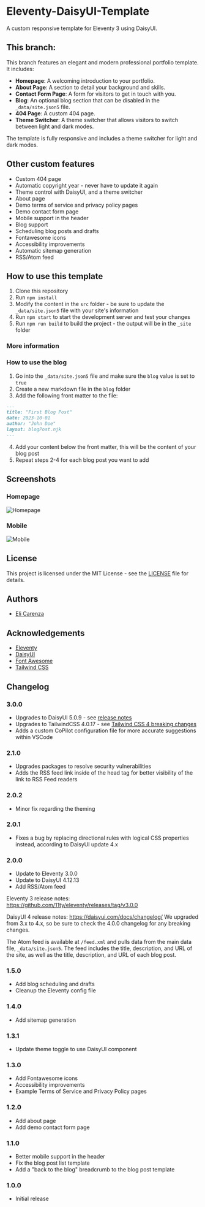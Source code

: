 # Eleventy-DaisyUI-Template
A custom responsive template for Eleventy 3 using DaisyUI.

## This branch:

This branch features an elegant and modern professional portfolio template. It includes:

- **Homepage**: A welcoming introduction to your portfolio.
- **About Page**: A section to detail your background and skills.
- **Contact Form Page**: A form for visitors to get in touch with you.
- **Blog**: An optional blog section that can be disabled in the `_data/site.json5` file.
- **404 Page**: A custom 404 page.
- **Theme Switcher**: A theme switcher that allows visitors to switch between light and dark modes.

The template is fully responsive and includes a theme switcher for light and dark modes.

## Other custom features
- Custom 404 page
- Automatic copyright year - never have to update it again
- Theme control with DaisyUI, and a theme switcher
- About page
- Demo terms of service and privacy policy pages
- Demo contact form page
- Mobile support in the header
- Blog support
- Scheduling blog posts and drafts
- Fontawesome icons
- Accessibility improvements
- Automatic sitemap generation
- RSS/Atom feed

## How to use this template
1. Clone this repository
2. Run `npm install`
3. Modify the content in the `src` folder - be sure to update the `_data/site.json5` file with your site's information
4. Run `npm start` to start the development server and test your changes
5. Run `npm run build` to build the project - the output will be in the `_site` folder

### More information

### How to use the blog
1. Go into the `_data/site.json5` file and make sure the `blog` value is set to `true`
2. Create a new markdown file in the `blog` folder
3. Add the following front matter to the file:
```markdown
---
title: "First Blog Post"
date: 2023-10-01
author: "John Doe"
layout: blogPost.njk
---
```
4. Add your content below the front matter, this will be the content of your blog post
5. Repeat steps 2-4 for each blog post you want to add

## Screenshots
### Homepage
![Homepage](screenshots/home.png)

### Mobile
![Mobile](screenshots/mobile.png)

## License
This project is licensed under the MIT License - see the [LICENSE](LICENSE.md) file for details.

## Authors
- [Eli Carenza](https://github.com/elicarenza)

## Acknowledgements
- [Eleventy](https://www.11ty.dev/)
- [DaisyUI](https://daisyui.com/)
- [Font Awesome](https://fontawesome.com/)
- [Tailwind CSS](https://tailwindcss.com/)

## Changelog

### 3.0.0
- Upgrades to DaisyUI 5.0.9 - see [release notes](https://daisyui.com/docs/v5/)
- Upgrades to TailwindCSS 4.0.17 - see [Tailwind CSS 4 breaking changes](https://tailwindcss.com/docs/upgrade-guide#changes-from-v3)
- Adds a custom CoPilot configuration file for more accurate suggestions within VSCode

### 2.1.0
- Upgrades packages to resolve security vulnerabilities
- Adds the RSS feed link inside of the head tag for better visibility of the link to RSS Feed readers

### 2.0.2
- Minor fix regarding the theming

### 2.0.1
- Fixes a bug by replacing directional rules with logical CSS properties instead, according to DaisyUI update 4.x

### 2.0.0
- Update to Eleventy 3.0.0
- Update to DaisyUI 4.12.13
- Add RSS/Atom feed

Eleventy 3 release notes: https://github.com/11ty/eleventy/releases/tag/v3.0.0

DaisyUI 4 release notes: https://daisyui.com/docs/changelog/
We upgraded from 3.x to 4.x, so be sure to check the 4.0.0 changelog for any breaking changes.

The Atom feed is available at `/feed.xml` and pulls data from the main data file, `_data/site.json5`. The feed includes the title, description, and URL of the site, as well as the title, description, and URL of each blog post.

### 1.5.0
- Add blog scheduling and drafts
- Cleanup the Eleventy config file

### 1.4.0
- Add sitemap generation

### 1.3.1
- Update theme toggle to use DaisyUI component

### 1.3.0
- Add Fontawesome icons
- Accessibility improvements
- Example Terms of Service and Privacy Policy pages

### 1.2.0
- Add about page
- Add demo contact form page

### 1.1.0
- Better mobile support in the header
- Fix the blog post list template
- Add a "back to the blog" breadcrumb to the blog post template

### 1.0.0
- Initial release
